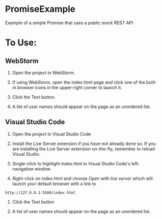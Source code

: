# PromiseExample
Example of a simple Promise that uses a public mock REST API

# To Use:
## WebStorm
1. Open the project in WebStorm.

1. If using WebStorm, open the index.html page and click one of the built-in browser icons in the upper-right corner to launch it.

1. Click the Test button.

1. A list of user names should appear on the page as an unordered list.

## Visual Studio Code

1. Open the project in Visual Studio Code

1. Install the Live Server extension if you have not already done so.
If you are installing the Live Server extension on-the-fly, remember to reload Visual Studio.

1. Single-click to highlight index.html in Visual Studio Code's left-navigation window.

1. Right-click on index.html and choose _Open with live server_ which will launch your default browser with a link to 
```
http://127.0.0.1:5500/index.html
```

1. Click the Test button

1. A list of user names should appear on the page as an unordered list.
